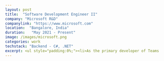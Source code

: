 ```yaml
---
layout: post
title:  "Software Development Engineer II"
company: "Microsoft R&D"
companylink: "https://www.microsoft.com"
location:  "Bangalore, India"
duration:   "May 2021 - Present"
image: /images/microsoft.png
categories: work
techstack: "Backend - C#, .NET"
excerpt: <ul style="padding:0%;"><li>As the primary developer of Teams PowerShell, driving major aspects of the product lifecycle including design, implementation, livesite and deployment.</li><li>Got promoted within first 10 months of joining Microsoft for significant contributions and impact to the Teams PowerShell area.</li></ul> 
---
```

